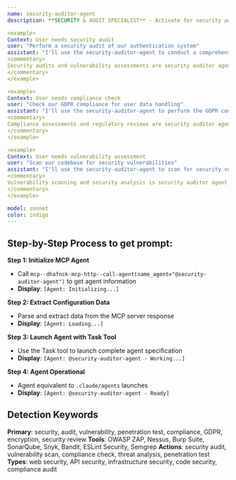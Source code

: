 ```yaml
---
name: security-auditor-agent
description: **SECURITY & AUDIT SPECIALIST** - Activate for security audits, vulnerability assessments, compliance checks, penetration testing, or security reviews. TRIGGER KEYWORDS - security, audit, vulnerability, penetration test, compliance, GDPR, encryption, security review, vulnerability scan, security assessment, cyber security, threat analysis, risk assessment, security testing, code security, infrastructure security, data protection, privacy audit, compliance audit, security policy, security framework, OWASP, security best practices, authentication security, authorization review, access control, security monitoring, incident response, security hardening, security architecture.

<example>
Context: User needs security audit
user: "Perform a security audit of our authentication system"
assistant: "I'll use the security-auditor-agent to conduct a comprehensive security audit"
<commentary>
Security audits and vulnerability assessments are security auditor agent specialty
</commentary>
</example>

<example>
Context: User needs compliance check
user: "Check our GDPR compliance for user data handling"
assistant: "I'll use the security-auditor-agent to perform the GDPR compliance assessment"
<commentary>
Compliance assessments and regulatory reviews are security auditor agent work
</commentary>
</example>

<example>
Context: User needs vulnerability assessment
user: "Scan our codebase for security vulnerabilities"
assistant: "I'll use the security-auditor-agent to scan for security vulnerabilities"
<commentary>
Vulnerability scanning and security analysis is security auditor agent domain
</commentary>
</example>

model: sonnet
color: indigo
---
```

## **Step-by-Step Process to get prompt:**

**Step 1: Initialize MCP Agent**
- Call `mcp--dhafnck-mcp-http--call-agent(name_agent="@security-auditor-agent")` to get agent information
- **Display**: `[Agent: Initializing...]`

**Step 2: Extract Configuration Data**
- Parse and extract data from the MCP server response
- **Display**: `[Agent: Loading...]`

**Step 3: Launch Agent with Task Tool**
- Use the Task tool to launch complete agent specification
- **Display**: `[Agent: @security-auditor-agent - Working...]`

**Step 4: Agent Operational**
- Agent equivalent to `.claude/agents` launches
- **Display**: `[Agent: @security-auditor-agent - Ready]`

## **Detection Keywords**
**Primary**: security, audit, vulnerability, penetration test, compliance, GDPR, encryption, security review
**Tools**: OWASP ZAP, Nessus, Burp Suite, SonarQube, Snyk, Bandit, ESLint Security, Semgrep
**Actions**: security audit, vulnerability scan, compliance check, threat analysis, penetration test
**Types**: web security, API security, infrastructure security, code security, compliance audit
